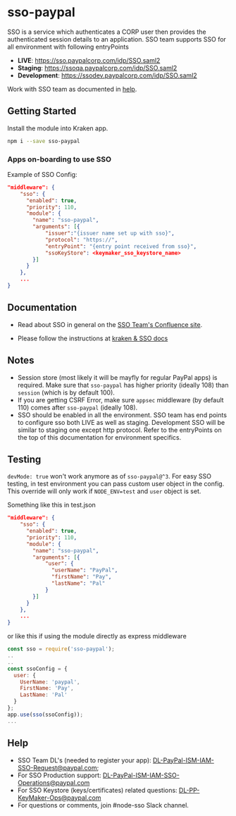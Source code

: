 # sso-paypal

SSO is a service which authenticates a CORP user then provides the authenticated session details to an application.
SSO team supports SSO for all environment with following entryPoints

- **LIVE**: https://sso.paypalcorp.com/idp/SSO.saml2
- **Staging**: https://ssoqa.paypalcorp.com/idp/SSO.saml2
- **Development**: https://ssodev.paypalcorp.com/idp/SSO.saml2

Work with SSO team as documented in [help](#help).

## Getting Started

Install the module into Kraken app.

```bash
npm i --save sso-paypal
```

### Apps on-boarding to use SSO

Example of SSO Config:

```json
"middleware": {
    "sso": {
      "enabled": true,
      "priority": 110,
      "module": {
        "name": "sso-paypal",
        "arguments": [{
            "issuer":"{issuer name set up with sso}",
            "protocol": "https://",
            "entryPoint": "{entry point received from sso}",
            "ssoKeyStore": <keymaker_sso_keystore_name>
        }]
      }
    },
    ...
}
```

## Documentation

- Read about SSO in general on the [SSO Team's Confluence site](https://engineering.paypalcorp.com/confluence/display/ISMEDAEng/SSO+Integration+Engagement+Process).

- Please follow the instructions at [kraken & SSO docs](https://github.paypal.com/nodejs/nodejs.github.paypal.com/blob/master/docs/kraken-and-sso.md)

## Notes

- Session store (most likely it will be mayfly for regular PayPal apps) is required. Make sure that `sso-paypal` has higher priority (ideally 108) than `session` (which is by default 100).
- If you are getting CSRF Error, make sure `appsec` middleware (by default 110) comes after `sso-paypal` (ideally 108).
- SSO should be enabled in all the environment. SSO team has end points to configure sso both LIVE as well as staging. Development SSO will be similar to staging one except http protocol. Refer to the entryPoints on the top of this documentation for environment specifics.

## Testing

`devMode: true` won't work anymore as of `sso-paypal@^3`.
For easy SSO testing, in test environment you can pass custom user object in the config.
This override will only work if `NODE_ENV=test` and `user` object is set.

Something like this in test.json

```json
"middleware": {
    "sso": {
      "enabled": true,
      "priority": 110,
      "module": {
        "name": "sso-paypal",
        "arguments": [{
            "user": {
              "userName": "PayPal",
              "firstName": "Pay",
              "lastName": "Pal"
            }
        }]
      }
    },
    ...
}
```

or like this if using the module directly as express middleware

```js
const sso = require('sso-paypal');
..
..
const ssoConfig = {
  user: {
    UserName: 'paypal',
    FirstName: 'Pay',
    LastName: 'Pal'
  }
};
app.use(sso(ssoConfig));
...
```

## Help

* SSO Team DL's (needed to register your app):  [DL-PayPal-ISM-IAM-SSO-Request@paypal.com](mailto:DL-PayPal-ISM-IAM-SSO-Request@paypal.com);
* For SSO Production support: [DL-PayPal-ISM-IAM-SSO-Operations@paypal.com](mailto:DL-PayPal-ISM-IAM-SSO-Operations@paypal.com)
* For SSO Keystore (keys/certificates) related questions: [DL-PP-KeyMaker-Ops@paypal.com](mailto:DL-PP-KeyMaker-Ops@paypal.com)
* For questions or comments, join #node-sso Slack channel.
